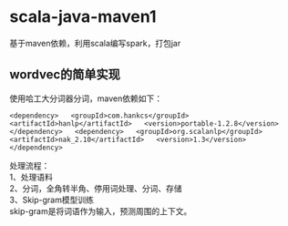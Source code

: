# scala-java-maven1
基于maven依赖，利用scala编写spark，打包jar

## wordvec的简单实现
使用哈工大分词器分词，maven依赖如下：

`<dependency>  
    <groupId>com.hankcs</groupId>  
    <artifactId>hanlp</artifactId>  
    <version>portable-1.2.8</version>  
</dependency>  
<dependency>  
    <groupId>org.scalanlp</groupId>  
    <artifactId>nak_2.10</artifactId>  
    <version>1.3</version>  
</dependency>`  
  
处理流程：  
1、处理语料  
2、分词，全角转半角、停用词处理、分词、存储  
3、Skip-gram模型训练   
skip-gram是将词语作为输入，预测周围的上下文。  
